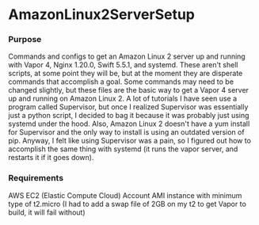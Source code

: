 # AmazonLinux2ServerSetup
### Purpose
Commands and configs to get an Amazon Linux 2 server up and running with Vapor 4, Nginx 1.20.0, Swift 5.5.1, and systemd. These aren't shell scripts, at some point they will be, but at the moment they are disperate commands that accomplish a goal. Some commands may need to be changed slightly, but these files are the basic way to get a Vapor 4 server up and running on Amazon Linux 2. A lot of tutorials I have seen use a program called Supervisor, but once I realized Supervisor was essentially just a python script, I decided to bag it because it was probably just using systemd under the hood. Also, Amazon Linux 2 doesn't have a yum install for Supervisor and the only way to install is using an outdated version of pip. Anyway, I felt like using Supervisor was a pain, so I figured out how to accomplish the same thing with systemd (it runs the vapor server, and restarts it if it goes down).
### Requirements
AWS EC2 (Elastic Compute Cloud) Account
AMI instance with minimum type of t2.micro (I had to add a swap file of 2GB on my t2 to get Vapor to build, it will fail without)  

